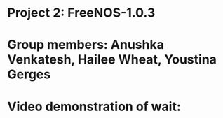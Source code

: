 # Project 2: FreeNOS-1.0.3
# Group members: Anushka Venkatesh, Hailee Wheat, Youstina Gerges 
# Video demonstration of wait: 
